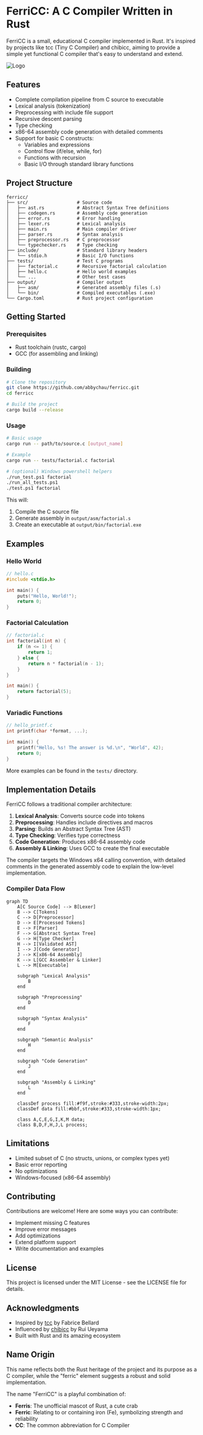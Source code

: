 # FerriCC: A C Compiler Written in Rust

FerriCC is a small, educational C compiler implemented in Rust. It's inspired by projects like tcc (Tiny C Compiler) and chibicc, aiming to provide a simple yet functional C compiler that's easy to understand and extend.

![Logo](./logo.png)

## Features

- Complete compilation pipeline from C source to executable
- Lexical analysis (tokenization)
- Preprocessing with include file support
- Recursive descent parsing
- Type checking
- x86-64 assembly code generation with detailed comments
- Support for basic C constructs:
  - Variables and expressions
  - Control flow (if/else, while, for)
  - Functions with recursion
  - Basic I/O through standard library functions

## Project Structure

```
ferricc/
├── src/                  # Source code
│   ├── ast.rs            # Abstract Syntax Tree definitions
│   ├── codegen.rs        # Assembly code generation
│   ├── error.rs          # Error handling
│   ├── lexer.rs          # Lexical analysis
│   ├── main.rs           # Main compiler driver
│   ├── parser.rs         # Syntax analysis
│   ├── preprocessor.rs   # C preprocessor
│   └── typechecker.rs    # Type checking
├── include/              # Standard library headers
│   └── stdio.h           # Basic I/O functions
├── tests/                # Test C programs
│   ├── factorial.c       # Recursive factorial calculation
│   ├── hello.c           # Hello world examples
│   └── ...               # Other test cases
├── output/               # Compiler output
│   ├── asm/              # Generated assembly files (.s)
│   └── bin/              # Compiled executables (.exe)
└── Cargo.toml            # Rust project configuration
```

## Getting Started

### Prerequisites

- Rust toolchain (rustc, cargo)
- GCC (for assembling and linking)

### Building

```bash
# Clone the repository
git clone https://github.com/abbychau/ferricc.git
cd ferricc

# Build the project
cargo build --release
```

### Usage

```bash
# Basic usage
cargo run -- path/to/source.c [output_name]

# Example
cargo run -- tests/factorial.c factorial
```

```bash
# (optional) Windows powershell helpers
./run_test.ps1 factorial
./run_all_tests.ps1
./test.ps1 factorial
```

This will:
1. Compile the C source file
2. Generate assembly in `output/asm/factorial.s`
3. Create an executable at `output/bin/factorial.exe`

## Examples

### Hello World

```c
// hello.c
#include <stdio.h>

int main() {
    puts("Hello, World!");
    return 0;
}
```

### Factorial Calculation

```c
// factorial.c
int factorial(int n) {
    if (n <= 1) {
        return 1;
    } else {
        return n * factorial(n - 1);
    }
}

int main() {
    return factorial(5);
}
```

### Variadic Functions

```c
// hello_printf.c
int printf(char *format, ...);

int main() {
    printf("Hello, %s! The answer is %d.\n", "World", 42);
    return 0;
}
```

More examples can be found in the `tests/` directory.

## Implementation Details

FerriCC follows a traditional compiler architecture:

1. **Lexical Analysis**: Converts source code into tokens
2. **Preprocessing**: Handles include directives and macros
3. **Parsing**: Builds an Abstract Syntax Tree (AST)
4. **Type Checking**: Verifies type correctness
5. **Code Generation**: Produces x86-64 assembly code
6. **Assembly & Linking**: Uses GCC to create the final executable

The compiler targets the Windows x64 calling convention, with detailed comments in the generated assembly code to explain the low-level implementation.

### Compiler Data Flow

```mermaid
graph TD
    A[C Source Code] --> B[Lexer]
    B --> C[Tokens]
    C --> D[Preprocessor]
    D --> E[Processed Tokens]
    E --> F[Parser]
    F --> G[Abstract Syntax Tree]
    G --> H[Type Checker]
    H --> I[Validated AST]
    I --> J[Code Generator]
    J --> K[x86-64 Assembly]
    K --> L[GCC Assembler & Linker]
    L --> M[Executable]

    subgraph "Lexical Analysis"
        B
    end

    subgraph "Preprocessing"
        D
    end

    subgraph "Syntax Analysis"
        F
    end

    subgraph "Semantic Analysis"
        H
    end

    subgraph "Code Generation"
        J
    end

    subgraph "Assembly & Linking"
        L
    end

    classDef process fill:#f9f,stroke:#333,stroke-width:2px;
    classDef data fill:#bbf,stroke:#333,stroke-width:1px;

    class A,C,E,G,I,K,M data;
    class B,D,F,H,J,L process;
```

## Limitations

- Limited subset of C (no structs, unions, or complex types yet)
- Basic error reporting
- No optimizations
- Windows-focused (x86-64 assembly)

## Contributing

Contributions are welcome! Here are some ways you can contribute:

- Implement missing C features
- Improve error messages
- Add optimizations
- Extend platform support
- Write documentation and examples

## License

This project is licensed under the MIT License - see the LICENSE file for details.

## Acknowledgments

- Inspired by [tcc](https://bellard.org/tcc/) by Fabrice Bellard
- Influenced by [chibicc](https://github.com/rui314/chibicc) by Rui Ueyama
- Built with Rust and its amazing ecosystem



## Name Origin
This name reflects both the Rust heritage of the project and its purpose as a C compiler, while the "ferric" element suggests a robust and solid implementation.

The name "FerriCC" is a playful combination of:
- **Ferris**: The unofficial mascot of Rust, a cute crab
- **Ferric**: Relating to or containing iron (Fe), symbolizing strength and reliability
- **CC**: The common abbreviation for C Compiler